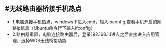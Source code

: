 #无线路由器桥接手机热点
-----
- 1.电脑连接手机热点，windows下进入cmd，输入ipconfig,查看手机开启的网络ip信息（Ubuntu命令行下输入ifconfig）
- 2.路由器重置，电脑连接路由器后，登录192.168.1.1进入之后直接进入应用管理，选择WDS无线桥接功能
